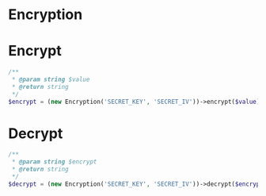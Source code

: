 # Encryption

# Encrypt
```php
/**
 * @param string $value
 * @return string
 */
$encrypt = (new Encryption('SECRET_KEY', 'SECRET_IV'))->encrypt($value);
```
# Decrypt
```php
/**
 * @param string $encrypt
 * @return string
 */
$decrypt = (new Encryption('SECRET_KEY', 'SECRET_IV'))->decrypt($encrypt);
```
